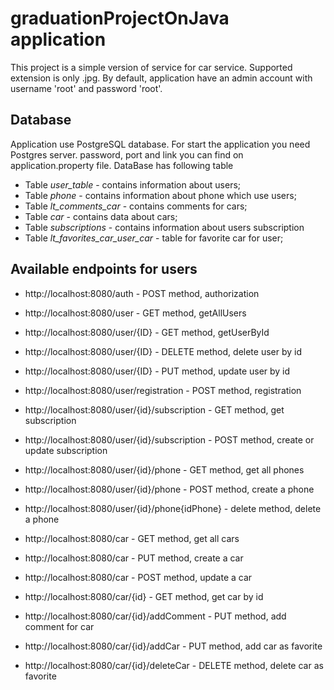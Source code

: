# graduationProjectOnJava application

This project is a simple version of service for car service. Supported extension is only .jpg. By default, application
have an admin account with username 'root' and password 'root'.

## Database

Application use PostgreSQL database. For start the application you need Postgres server. password, port and link you can find on 
application.property file. DataBase has following table

* Table _user_table_ - contains information about users;
* Table _phone_ - contains information about phone which use users;
* Table _lt_comments_car_ - contains comments for cars;
* Table _car_ - contains data about cars;
* Table _subscriptions_ - contains information about users subscription
* Table _lt_favorites_car_user_car_ - table for favorite car for user;

## Available endpoints for users

* http://localhost:8080/auth - POST method, authorization 
* http://localhost:8080/user - GET method, getAllUsers
* http://localhost:8080/user/{ID} - GET method, getUserById
* http://localhost:8080/user/{ID} - DELETE method, delete user by id
* http://localhost:8080/user/{ID} - PUT method, update user by id
* http://localhost:8080/user/registration - POST method, registration

* http://localhost:8080/user/{id}/subscription - GET method, get subscription
* http://localhost:8080/user/{id}/subscription - POST method, create or update subscription

* http://localhost:8080/user/{id}/phone - GET method, get all phones
* http://localhost:8080/user/{id}/phone - POST method, create a phone
* http://localhost:8080/user/{id}/phone{idPhone} - delete method, delete a phone

* http://localhost:8080/car - GET method, get all cars
* http://localhost:8080/car - PUT method, create a car
* http://localhost:8080/car - POST method, update a car
* http://localhost:8080/car/{id} - GET method, get car by id
* http://localhost:8080/car/{id}/addComment - PUT method, add comment for car
* http://localhost:8080/car/{id}/addCar - PUT method, add car as favorite
* http://localhost:8080/car/{id}/deleteCar - DELETE method, delete car as favorite
